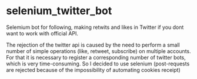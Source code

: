 # selenium_twitter_bot
Selemium bot for following, making retwits and likes in Twitter if you dont want to work with official API. 

 The rejection of the twitter api is caused by the need to perform a small number of simple operations (like, retweet, subscribe) on multiple accounts.
 For that it is necessary to register a corresponding number of twitter bots, which is very time-consuming. So I decided to use selenium (post-requests 
 are rejected because of the impossibility of automating cookies receipt)  
